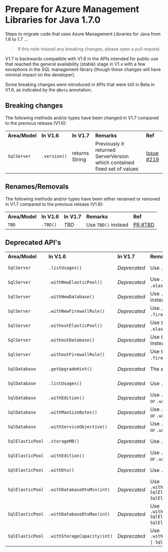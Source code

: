 # Prepare for Azure Management Libraries for Java 1.7.0 #

Steps to migrate code that uses Azure Management Libraries for Java from 1.6 to 1.7 ...

> If this note missed any breaking changes, please open a pull request.


V1.7 is backwards compatible with V1.6 in the APIs intended for public use that reached the general availability (stable) stage in V1.x with a few exceptions in the SQL management library (though these changes will have minimal impact on the developer). 

Some breaking changes were introduced in APIs that were still in Beta in V1.6, as indicated by the `@Beta` annotation.


## Breaking changes

The following methods and/or types have been changed in V1.7 compared to the previous release (V1.6):

<table>
  <tr>
    <th align=left>Area/Model</th>
    <th align=left>In V1.6</th>
    <th align=left>In V1.7</th>
    <th align=left>Remarks</th>
    <th align=left>Ref</th>
  </tr>
  <tr>
    <td><code>SqlServer</code></td>
    <td><code>.version()</code></td>
    <td>returns String</td>
    <td>Previously it returned ServerVersion which contained fixed set of values</td>
    <td><a href="https://github.com/Azure/azure-libraries-for-java/issues/219">Issue #219 </a></td>
  </tr>
</table>

## Renames/Removals

The following methods and/or types have been either renamed or removed in V1.7 compared to the previous release (V1.6):

<table>
  <tr>
    <th align=left>Area/Model</th>
    <th align=left>In V1.6</th>
    <th align=left>In V1.7</th>
    <th align=left>Remarks</th>
    <th align=left>Ref</th>
  </tr>
  <tr>
    <td><code>TBD</code></td>
    <td><code>.TBD()</code></td>
    <td><i>TBD</i></td>
    <td>Use <code>TBD()</code> instead</td>
    <td><a href="https://github.com/Azure/azure-libraries-for-java/pull/TBD">PR #TBD </a></td>
  </tr>
</table>

## Deprecated API's ##

<table>
  <tr>
    <th align=left>Area/Model</th>
    <th align=left>In V1.6</th>
    <th align=left>In V1.7</th>
    <th align=left>Remarks</th>
    <th align=left>Ref</th>
  </tr>
  <tr>
    <td><code>SqlServer</code></td>
    <td><code>.listUsages()</code></td>
    <td><i>Deprecated</i></td>
    <td>Use <code>.listUsageMetrics()</code> instead</td>
    <td><a href="https://github.com/Azure/azure-libraries-for-java/pull/196">PR #196 </a></td>
  </tr>
  <tr>
    <td><code>SqlServer</code></td>
    <td><code>.withNewElasticPool()</code></td>
    <td><i>Deprecated</i></td>
    <td>Use <code>.defineElasticPool()</code> or <code>.elasticPools().define()</code> instead</td>
    <td><a href="https://github.com/Azure/azure-libraries-for-java/pull/196">PR #196 </a></td>
  </tr>
  <tr>
    <td><code>SqlServer</code></td>
    <td><code>.withNewDatabase()</code></td>
    <td><i>Deprecated</i></td>
    <td>Use <code>.defineDatabase()</code> or <code>.databases().define()</code> instead</td>
    <td><a href="https://github.com/Azure/azure-libraries-for-java/pull/196">PR #196 </a></td>
  </tr>
  <tr>
    <td><code>SqlServer</code></td>
    <td><code>.withNewFirewallRule()</code></td>
    <td><i>Deprecated</i></td>
    <td>Use <code>.defineFirewallRule()</code> or <code>.firewallRules().define()</code> instead</td>
    <td><a href="https://github.com/Azure/azure-libraries-for-java/pull/196">PR #196 </a></td>
  </tr>
  <tr>
    <td><code>SqlServer</code></td>
    <td><code>.withoutElasticPool()</code></td>
    <td><i>Deprecated</i></td>
    <td>Use <code>SqlElasticPool.delete()</code> or <code>.elasticPools().delete()</code> instead</td>
    <td><a href="https://github.com/Azure/azure-libraries-for-java/pull/196">PR #196 </a></td>
  </tr>
  <tr>
    <td><code>SqlServer</code></td>
    <td><code>.withoutDatabase()</code></td>
    <td><i>Deprecated</i></td>
    <td>Use <code>SqlDatabase.delete()</code> or <code>.databases().delete()</code> instead</td>
    <td><a href="https://github.com/Azure/azure-libraries-for-java/pull/196">PR #196 </a></td>
  </tr>
  <tr>
    <td><code>SqlServer</code></td>
    <td><code>.withoutFirewallRule()</code></td>
    <td><i>Deprecated</i></td>
    <td>Use <code>SqlFirewallRule.delete()</code> or <code>.firewallRules().delete()</code> instead</td>
    <td><a href="https://github.com/Azure/azure-libraries-for-java/pull/196">PR #196 </a></td>
  </tr>

  <tr>
    <td><code>SqlDatabase</code></td>
    <td><code>.getUpgradeHint()</code></td>
    <td><i>Deprecated</i></td>
    <td>The service has discontinued this API (it returns null)</td>
    <td><a href="https://github.com/Azure/azure-libraries-for-java/pull/196">PR #196 </a></td>
  </tr>
  <tr>
    <td><code>SqlDatabase</code></td>
    <td><code>.listUsages()</code></td>
    <td><i>Deprecated</i></td>
    <td>Use <code>.listMetrics()</code> instead</td>
    <td><a href="https://github.com/Azure/azure-libraries-for-java/pull/196">PR #196 </a></td>
  </tr>
  <tr>
    <td><code>SqlDatabase</code></td>
    <td><code>.withEdition()</code></td>
    <td><i>Deprecated</i></td>
    <td>Use <code>.withBasicEdition()</code> or <code>.withStandardEdition()</code> or <code>.withPremiumEdition()</code> instead</td>
    <td><a href="https://github.com/Azure/azure-libraries-for-java/pull/196">PR #196 </a></td>
  </tr>
  <tr>
    <td><code>SqlDatabase</code></td>
    <td><code>.withMaxSizeBytes()</code></td>
    <td><i>Deprecated</i></td>
    <td>Use <code>.withBasicEdition()</code> or <code>.withStandardEdition()</code> or <code>.withPremiumEdition()</code> instead</td>
    <td><a href="https://github.com/Azure/azure-libraries-for-java/pull/196">PR #196 </a></td>
  </tr>
  <tr>
    <td><code>SqlDatabase</code></td>
    <td><code>.withServiceObjective()</code></td>
    <td><i>Deprecated</i></td>
    <td>Use <code>.withBasicEdition()</code> or <code>.withStandardEdition()</code> or <code>.withPremiumEdition()</code> instead</td>
    <td><a href="https://github.com/Azure/azure-libraries-for-java/pull/196">PR #196 </a></td>
  </tr>
  <tr>
    <td><code>SqlElasticPool</code></td>
    <td><code>.storageMB()</code></td>
    <td><i>Deprecated</i></td>
    <td>Use <code>.storageCapacityInMB()</code> instead</td>
    <td><a href="https://github.com/Azure/azure-libraries-for-java/pull/196">PR #196 </a></td>
  </tr>
  <tr>
    <td><code>SqlElasticPool</code></td>
    <td><code>.withEdition()</code></td>
    <td><i>Deprecated</i></td>
    <td>Use <code>.withBasicEdition()</code> or <code>.withStandardEdition()</code> or <code>.withPremiumEdition()</code> instead</td>
    <td><a href="https://github.com/Azure/azure-libraries-for-java/pull/196">PR #196 </a></td>
  </tr>
  <tr>
    <td><code>SqlElasticPool</code></td>
    <td><code>.withDtu()</code></td>
    <td><i>Deprecated</i></td>
    <td>Use <code>.withReservedDtu()</code> instead</td>
    <td><a href="https://github.com/Azure/azure-libraries-for-java/pull/196">PR #196 </a></td>
  </tr>
  <tr>
    <td><code>SqlElasticPool</code></td>
    <td><code>.withDatabaseDtuMin(int)</code></td>
    <td><i>Deprecated</i></td>
    <td>Use <code>.withDatabaseDtuMin(SqlElasticPoolBasicMinEDTUs | SqlElasticPoolStandardMinEDTUs | SqlElasticPoolPremiumMinEDTUs)</code> instead</td>
    <td><a href="https://github.com/Azure/azure-libraries-for-java/pull/196">PR #196 </a></td>
  </tr>
  <tr>
    <td><code>SqlElasticPool</code></td>
    <td><code>.withDatabaseDtuMax(int)</code></td>
    <td><i>Deprecated</i></td>
    <td>Use <code>.withDatabaseDtuMax(SqlElasticPoolBasicMaxEDTUs | SqlElasticPoolStandardMaxEDTUs | SqlElasticPoolPremiumMaxEDTUs)</code> instead</td>
    <td><a href="https://github.com/Azure/azure-libraries-for-java/pull/196">PR #196 </a></td>
  </tr>
  <tr>
    <td><code>SqlElasticPool</code></td>
    <td><code>.withStorageCapacity(int)</code></td>
    <td><i>Deprecated</i></td>
    <td>Use <code>.withStorageCapacity(SqlElasticPoolStandardStorage | SqlElasticPoolPremiumSorage)</code> instead</td>
    <td><a href="https://github.com/Azure/azure-libraries-for-java/pull/196">PR #196 </a></td>
  </tr>
  
</table>

